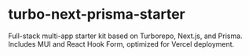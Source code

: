 # turbo-next-prisma-starter
Full-stack multi-app starter kit based on Turborepo, Next.js, and Prisma. Includes MUI and React Hook Form, optimized for Vercel deployment.
